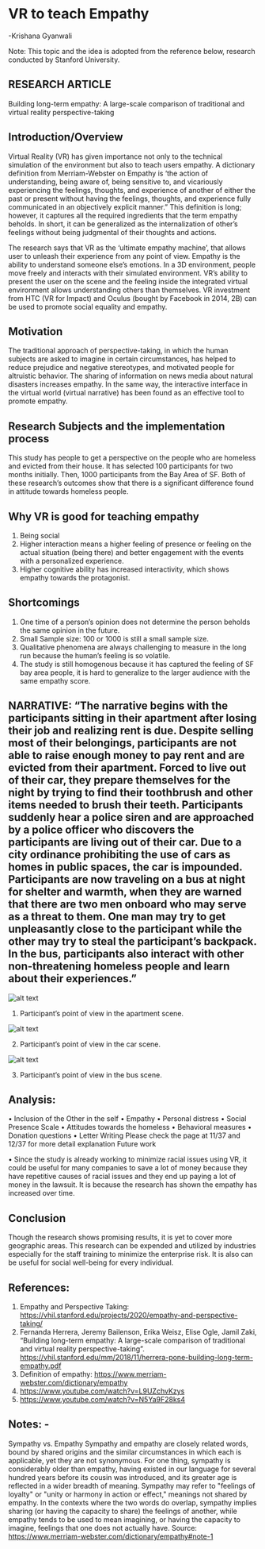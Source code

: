 # VR to teach Empathy
 -Krishana Gyanwali

Note: This topic and the idea is adopted from the reference below, research conducted by Stanford University. 

	
## RESEARCH ARTICLE
Building long-term empathy: A large-scale comparison of traditional and virtual reality perspective-taking


## Introduction/Overview

Virtual Reality (VR) has given importance not only to the technical simulation of the environment but also to teach users empathy. A dictionary definition from Merriam-Webster on Empathy is ‘the action of understanding, being aware of, being sensitive to, and vicariously experiencing the feelings, thoughts, and experience of another of either the past or present without having the feelings, thoughts, and experience fully communicated in an objectively explicit manner.” This definition is long; however, it captures all the required ingredients that the term empathy beholds. In short, it can be generalized as the internalization of other’s feelings without being judgmental of their thoughts and actions. 

The research says that VR as the ‘ultimate empathy machine’, that allows user to unleash their experience from any point of view. Empathy is the ability to understand someone else’s emotions. In a 3D environment, people move freely and interacts with their simulated environment. VR’s ability to present the user on the scene and the feeling inside the integrated virtual environment allows understanding others than themselves. VR investment from HTC (VR for Impact) and Oculus (bought by Facebook in 2014, 2B) can be used to promote social equality and empathy. 

## Motivation

The traditional approach of perspective-taking, in which the human subjects are asked to imagine in certain circumstances, has helped to reduce prejudice and negative stereotypes, and motivated people for altruistic behavior. The sharing of information on news media about natural disasters increases empathy. In the same way, the interactive interface in the virtual world (virtual narrative) has been found as an effective tool to promote empathy. 

## Research Subjects and the implementation process

This study has people to get a perspective on the people who are homeless and evicted from their house. It has selected 100 participants for two months initially. Then, 1000 participants from the Bay Area of SF. Both of these research’s outcomes show that there is a significant difference found in attitude towards homeless people. 

## Why VR is good for teaching empathy

1.	Being social
2.	Higher interaction means a higher feeling of presence or feeling on the actual situation (being there) and better engagement with the events with a personalized experience. 
3.	Higher cognitive ability has increased interactivity, which shows empathy towards the protagonist. 

## Shortcomings
1.	One time of a person’s opinion does not determine the person beholds the same opinion in the future. 
2.	Small Sample size: 100 or 1000 is still a small sample size. 
3.	Qualitative phenomena are always challenging to measure in the long run because the human’s feeling is so volatile. 
4.	The study is still homogenous because it has captured the feeling of SF bay area people, it is hard to generalize to the larger audience with the same empathy score. 

## NARRATIVE: “The narrative begins with the participants sitting in their apartment after losing their job and realizing rent is due. Despite selling most of their belongings, participants are not able to raise enough money to pay rent and are evicted from their apartment. Forced to live out of their car, they prepare themselves for the night by trying to find their toothbrush and other items needed to brush their teeth. Participants suddenly hear a police siren and are approached by a police officer who discovers the participants are living out of their car. Due to a city ordinance prohibiting the use of cars as homes in public spaces, the car is impounded. Participants are now traveling on a bus at night for shelter and warmth, when they are warned that there are two men onboard who may serve as a threat to them. One man may try to get unpleasantly close to the participant while the other may try to steal the participant’s backpack. In the bus, participants also interact with other non-threatening homeless people and learn about their experiences.”

 
 ![alt text](https://github.com/kgyanwal/krishana_VR_student_choice/blob/gh-pages/Screen%20Shot%202020-09-07%20at%203.53.58%20PM.png)

 
1.	Participant’s point of view in the apartment scene. 
 
 ![alt text](https://github.com/kgyanwal/krishana_VR_student_choice/blob/gh-pages/Screen%20Shot%202020-09-07%20at%203.53.58%20PM.png)

2.	Participant’s point of view in the car scene. 
 
  ![alt text](https://github.com/kgyanwal/krishana_VR_student_choice/blob/gh-pages/Screen%20Shot%202020-09-07%20at%203.53.58%20PM.png)

3.	Participant’s point of view in the bus scene. 

## Analysis:
•	Inclusion of the Other in the self
•	Empathy
•	Personal distress
•	Social Presence Scale
•	Attitudes towards the homeless
•	Behavioral measures 
•	Donation questions
•	Letter Writing
Please check the page at 11/37 and 12/37 for more detail explanation
Future work

•	Since the study is already working to minimize racial issues using VR, it could be useful for many companies to save a lot of money because they have repetitive causes of racial issues and they end up paying a lot of money in the lawsuit. It is because the research has shown the empathy has increased over time. 


## Conclusion

Though the research shows promising results, it is yet to cover more geographic areas. This research can be expended and utilized by industries especially for the staff training to minimize the enterprise risk. It is also can be useful for social well-being for every individual. 

## References: 

1.	Empathy and Perspective Taking: https://vhil.stanford.edu/projects/2020/empathy-and-perspective-taking/
2.	Fernanda Herrera, Jeremy Bailenson, Erika Weisz, Elise Ogle, Jamil Zaki, “Building long-term empathy: A large-scale comparison of traditional and virtual reality perspective-taking”. https://vhil.stanford.edu/mm/2018/11/herrera-pone-building-long-term-empathy.pdf
3.	Definition of empathy: https://www.merriam-webster.com/dictionary/empathy
4.	https://www.youtube.com/watch?v=L9UZchvKzys
5.	https://www.youtube.com/watch?v=N5Ya9F28ks4


## Notes: -

Sympathy vs. Empathy
Sympathy and empathy are closely related words, bound by shared origins and the similar circumstances in which each is applicable, yet they are not synonymous. For one thing, sympathy is considerably older than empathy, having existed in our language for several hundred years before its cousin was introduced, and its greater age is reflected in a wider breadth of meaning. Sympathy may refer to "feelings of loyalty" or "unity or harmony in action or effect," meanings not shared by empathy. In the contexts where the two words do overlap, sympathy implies sharing (or having the capacity to share) the feelings of another, while empathy tends to be used to mean imagining, or having the capacity to imagine, feelings that one does not actually have. Source: https://www.merriam-webster.com/dictionary/empathy#note-1


